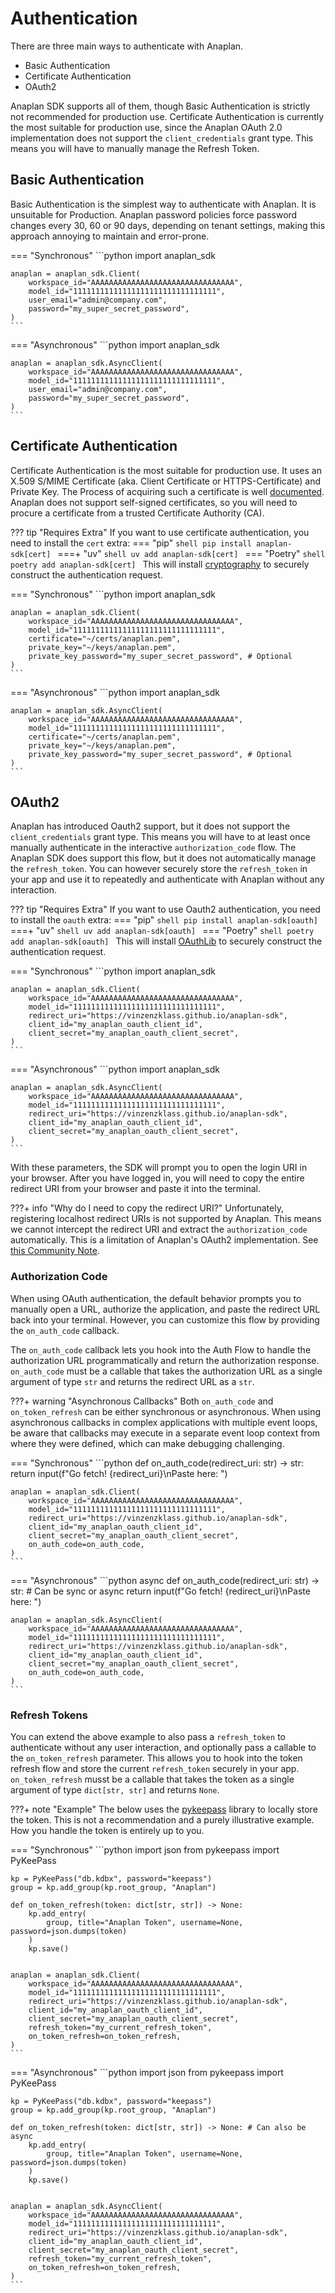 # Authentication

There are three main ways to authenticate with Anaplan.

- Basic Authentication
- Certificate Authentication
- OAuth2

Anaplan SDK supports all of them, though Basic Authentication is strictly not recommended for production use.
Certificate
Authentication is currently the most suitable for production use, since the Anaplan OAuth 2.0 implementation does not
support the `client_credentials` grant type. This means you will have to manually manage the Refresh Token.

## Basic Authentication

Basic Authentication is the simplest way to authenticate with Anaplan. It is unsuitable for Production. Anaplan password
policies force password changes every 30, 60 or 90 days, depending on tenant settings, making this approach annoying to
maintain and error-prone.

=== "Synchronous"
    ```python
    import anaplan_sdk

    anaplan = anaplan_sdk.Client(
        workspace_id="AAAAAAAAAAAAAAAAAAAAAAAAAAAAAAAA",
        model_id="11111111111111111111111111111111",
        user_email="admin@company.com",
        password="my_super_secret_password",
    )
    ```

=== "Asynchronous"
    ```python
    import anaplan_sdk

    anaplan = anaplan_sdk.AsyncClient(
        workspace_id="AAAAAAAAAAAAAAAAAAAAAAAAAAAAAAAA",
        model_id="11111111111111111111111111111111",
        user_email="admin@company.com",
        password="my_super_secret_password",
    )
    ```

## Certificate Authentication

Certificate Authentication is the most suitable for production use. It uses an X.509 S/MIME Certificate (aka. Client Certificate or HTTPS-Certificate) and Private Key. The Process of acquiring such a certificate is well [documented](https://help.anaplan.com/procure-ca-certificates-47842267-2cb3-4e38-90bf-13b1632bcd44). Anaplan does not support self-signed certificates, so you will need to procure a certificate from a trusted Certificate Authority (CA).

??? tip "Requires Extra"
    If you want to use certificate authentication, you need to install the `cert` extra:
    === "pip"
        ```shell
        pip install anaplan-sdk[cert]
        ```
    ===+ "uv"
        ```shell
        uv add anaplan-sdk[cert]
        ```
    === "Poetry"
        ```shell
        poetry add anaplan-sdk[cert]
        ```
    This will install [cryptography](https://github.com/pyca/cryptography) to securely construct the authentication request.

=== "Synchronous"
    ```python
    import anaplan_sdk

    anaplan = anaplan_sdk.Client(
        workspace_id="AAAAAAAAAAAAAAAAAAAAAAAAAAAAAAAA",
        model_id="11111111111111111111111111111111",
        certificate="~/certs/anaplan.pem",
        private_key="~/keys/anaplan.pem",
        private_key_password="my_super_secret_password", # Optional
    )
    ```
=== "Asynchronous"
    ```python
    import anaplan_sdk

    anaplan = anaplan_sdk.AsyncClient(
        workspace_id="AAAAAAAAAAAAAAAAAAAAAAAAAAAAAAAA",
        model_id="11111111111111111111111111111111",
        certificate="~/certs/anaplan.pem",
        private_key="~/keys/anaplan.pem",
        private_key_password="my_super_secret_password", # Optional
    )
    ```


## OAuth2

Anaplan has introduced Oauth2 support, but it does not support the `client_credentials` grant type. This means you will 
have to at least once manually authenticate in the interactive `authorization_code` flow. The Anaplan SDK does support 
this flow, but it does not automatically manage the `refresh_token`. You can however securely store the `refresh_token` 
in your app and use it to repeatedly and authenticate with Anaplan without any interaction.

??? tip "Requires Extra"
    If you want to use Oauth2 authentication, you need to install the `oauth` extra:
    === "pip"
        ```shell
        pip install anaplan-sdk[oauth]
        ```
    ===+ "uv"
        ```shell
        uv add anaplan-sdk[oauth]
        ```
    === "Poetry"
        ```shell
        poetry add anaplan-sdk[oauth]
        ```
    This will install [OAuthLib](https://oauthlib.readthedocs.io/en/latest/index.html) to securely construct the authentication request.

=== "Synchronous"
    ```python
    import anaplan_sdk

    anaplan = anaplan_sdk.Client(
        workspace_id="AAAAAAAAAAAAAAAAAAAAAAAAAAAAAAAA",
        model_id="11111111111111111111111111111111",
        redirect_uri="https://vinzenzklass.github.io/anaplan-sdk",
        client_id="my_anaplan_oauth_client_id",
        client_secret="my_anaplan_oauth_client_secret",
    )
    ```
=== "Asynchronous"
    ```python
    import anaplan_sdk
    
    anaplan = anaplan_sdk.AsyncClient(
        workspace_id="AAAAAAAAAAAAAAAAAAAAAAAAAAAAAAAA",
        model_id="11111111111111111111111111111111",
        redirect_uri="https://vinzenzklass.github.io/anaplan-sdk",
        client_id="my_anaplan_oauth_client_id",
        client_secret="my_anaplan_oauth_client_secret",
    )
    ```

With these parameters, the SDK will prompt you to open the login URI in your browser. After you have logged in, you 
will need to copy the entire redirect URI from your browser and paste it into the terminal.

???+ info "Why do I need to copy the redirect URI?"
    Unfortunately, registering localhost redirect URIs is not supported by Anaplan. This means we cannot intercept the
    redirect URI and extract the `authorization_code` automatically. This is a limitation of Anaplan's OAuth2 implementation. See [this Community Note](https://community.anaplan.com/discussion/156599/oauth-rediredt-url-port-for-desktop-apps).

### Authorization Code

When using OAuth authentication, the default behavior prompts you to manually open a URL, authorize the application, and paste the redirect URL back into your terminal. However, you can customize this flow by providing the `on_auth_code` callback.

The `on_auth_code` callback lets you hook into the Auth Flow to handle the authorization URL programmatically and return the authorization response. `on_auth_code` must be a callable that takes the authorization URL as a single argument of type `str` and returns the redirect URL as a `str`.


???+ warning "Asynchronous Callbacks"
    Both `on_auth_code` and `on_token_refresh` can be either synchronous or asynchronous. When using asynchronous 
    callbacks in complex applications with multiple event loops, be aware that callbacks may execute in a separate 
    event loop context from where they were defined, which can make debugging challenging.

=== "Synchronous"
    ```python
    def on_auth_code(redirect_uri: str) -> str:
        return input(f"Go fetch! {redirect_uri}\nPaste here: ")

    anaplan = anaplan_sdk.Client(
        workspace_id="AAAAAAAAAAAAAAAAAAAAAAAAAAAAAAAA",
        model_id="11111111111111111111111111111111",
        redirect_uri="https://vinzenzklass.github.io/anaplan-sdk",
        client_id="my_anaplan_oauth_client_id",
        client_secret="my_anaplan_oauth_client_secret",
        on_auth_code=on_auth_code,
    )
    ```
=== "Asynchronous"
    ```python
    async def on_auth_code(redirect_uri: str) -> str: # Can be sync or async
        return input(f"Go fetch! {redirect_uri}\nPaste here: ")

    anaplan = anaplan_sdk.AsyncClient(
        workspace_id="AAAAAAAAAAAAAAAAAAAAAAAAAAAAAAAA",
        model_id="11111111111111111111111111111111",
        redirect_uri="https://vinzenzklass.github.io/anaplan-sdk",
        client_id="my_anaplan_oauth_client_id",
        client_secret="my_anaplan_oauth_client_secret",
        on_auth_code=on_auth_code,
    )
    ```

### Refresh Tokens

You can extend the above example to also pass a `refresh_token` to authenticate without any user interaction, and 
optionally pass a callable to the `on_token_refresh` parameter. This allows you to hook into the token refresh flow and 
store the current `refresh_token` securely in your app. `on_token_refresh` musst be a callable that takes the token as 
a single argument of type `dict[str, str]` and returns `None`.

???+ note "Example"
    The below uses the [pykeepass](https://github.com/libkeepass/pykeepass) library to locally store the token. This is 
    not a recommendation and a purely illustrative example. How you handle the token is entirely up to you.

=== "Synchronous"
    ```python
    import json
    from pykeepass import PyKeePass

    kp = PyKeePass("db.kdbx", password="keepass")
    group = kp.add_group(kp.root_group, "Anaplan")
    
    def on_token_refresh(token: dict[str, str]) -> None:
        kp.add_entry(
            group, title="Anaplan Token", username=None, password=json.dumps(token)
        )
        kp.save()


    anaplan = anaplan_sdk.Client(
        workspace_id="AAAAAAAAAAAAAAAAAAAAAAAAAAAAAAAA",
        model_id="11111111111111111111111111111111",
        redirect_uri="https://vinzenzklass.github.io/anaplan-sdk",
        client_id="my_anaplan_oauth_client_id",
        client_secret="my_anaplan_oauth_client_secret",
        refresh_token="my_current_refresh_token",
        on_token_refresh=on_token_refresh,
    )
    ```
=== "Asynchronous"
    ```python
    import json
    from pykeepass import PyKeePass
    
    kp = PyKeePass("db.kdbx", password="keepass")
    group = kp.add_group(kp.root_group, "Anaplan")
    
    def on_token_refresh(token: dict[str, str]) -> None: # Can also be async
        kp.add_entry(
            group, title="Anaplan Token", username=None, password=json.dumps(token)
        )
        kp.save()
    

    anaplan = anaplan_sdk.AsyncClient(
        workspace_id="AAAAAAAAAAAAAAAAAAAAAAAAAAAAAAAA",
        model_id="11111111111111111111111111111111",
        redirect_uri="https://vinzenzklass.github.io/anaplan-sdk",
        client_id="my_anaplan_oauth_client_id",
        client_secret="my_anaplan_oauth_client_secret",
        refresh_token="my_current_refresh_token",
        on_token_refresh=on_token_refresh,
    )
    ```
